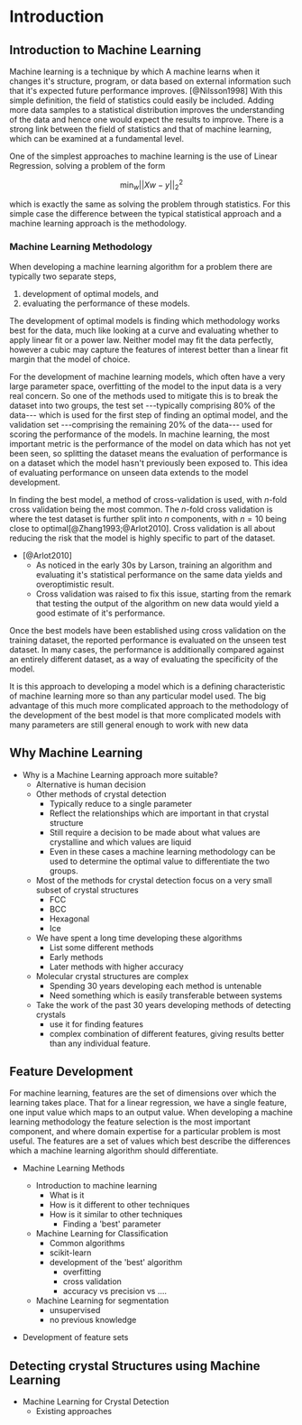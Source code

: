 # Introduction

## Introduction to Machine Learning

Machine learning is a technique by which
A machine learns when it changes it's
structure, program, or data
based on external information
such that it's expected future performance improves. [@Nilsson1998]
With this simple definition,
the field of statistics could easily be included.
Adding more data samples to a statistical distribution
improves the understanding of the data
and hence one would expect the results to improve.
There is a strong link between
the field of statistics and that of machine learning,
which can be examined at a fundamental level.

One of the simplest approaches to machine learning
is the use of Linear Regression,
solving a problem of the form

$$ \min_w || Xw -y||^2_2 $$

which is exactly the same as solving the problem
through statistics.
For this simple case the difference between
the typical statistical approach
and a machine learning approach
is the methodology.

### Machine Learning Methodology

When developing a machine learning algorithm for a problem
there are typically two separate steps,
1. development of optimal models, and
2. evaluating the performance of these models.

The development of optimal models is finding
which methodology works best for the data,
much like looking at a curve
and evaluating whether to apply
linear fit or a power law.
Neither model may fit the data perfectly,
however a cubic may capture
the features of interest
better than a linear fit
margin that the model of choice.

For the development of machine learning models,
which often have a very large parameter space,
overfitting of the model to the input data
is a very real concern.
So one of the methods used to mitigate this
is to break the dataset into two groups,
the test set
---typically comprising 80\% of the data---
which is used for the first step
of finding an optimal model, and
the validation set
---comprising the remaining 20\% of the data---
used for scoring the performance of the models.
In machine learning,
the most important metric is
the performance of the model on data which
has not yet been seen,
so splitting the dataset means
the evaluation of performance is on a dataset
which the model hasn't previously been exposed to.
This idea of evaluating performance on
unseen data extends to the model development.

In finding the best model,
a method of cross-validation is used,
with *n*-fold cross validation
being the most common.
The *n*-fold cross validation is where the
test dataset is further split into
*n* components, with $n=10$ being close to optimal[@Zhang1993;@Arlot2010].
Cross validation is all about reducing
the risk that the model is highly specific
to part of the dataset.

- [@Arlot2010]
    - As noticed in the early 30s by Larson, training an algorithm and evaluating it's
      statistical performance on the same data yields and overoptimistic result.
    - Cross validation was raised to fix this issue, starting from the remark that
      testing the output of the algorithm on new data would yield a good estimate of it's
      performance.

Once the best models have been established
using cross validation on the training dataset,
the reported performance is evaluated
on the unseen test dataset.
In many cases, the performance
is additionally compared against
an entirely different dataset,
as a way of evaluating the specificity of the model.

It is this approach to developing a model
which is a defining characteristic of machine learning
more so than any particular model used.
The big advantage of this much more complicated approach
to the methodology of the development of the best model
is that more complicated models with many parameters
are still general enough to work with new data

## Why Machine Learning

- Why is a Machine Learning approach more suitable?
    - Alternative is human decision
    - Other methods of crystal detection
        - Typically reduce to a single parameter
        - Reflect the relationships which are important in that crystal structure
        - Still require a decision to be made about what values are crystalline and
          which values are liquid
        - Even in these cases a machine learning methodology can be used to determine
          the optimal value to differentiate the two groups.
    - Most of the methods for crystal detection focus on a very small subset of crystal
      structures
        - FCC
        - BCC
        - Hexagonal
        - Ice
    - We have spent a long time developing these algorithms
        - List some different methods
        - Early methods
        - Later methods with higher accuracy
    - Molecular crystal structures are complex
        - Spending 30 years developing each method is untenable
        - Need something which is easily transferable between systems
    - Take the work of the past 30 years developing methods of detecting crystals
        - use it for finding features
        - complex combination of different features, giving results better than any
          individual feature.

## Feature Development

For machine learning,
features are the set of dimensions
over which the learning takes place.
That for a linear regression,
we have a single feature,
one input value which maps to an output value.
When developing a machine learning methodology
the feature selection is the most important component,
and where domain expertise for a particular problem
is most useful.
The features are a set of values which best describe
the differences which a machine learning algorithm
should differentiate.


- Machine Learning Methods
    - Introduction to machine learning
        - What is it
        - How is it different to other techniques
        - How is it similar to other techniques
            - Finding a 'best' parameter
    - Machine Learning for Classification
        - Common algorithms
        - scikit-learn
        - development of the 'best' algorithm
            - overfitting
            - cross validation
            - accuracy vs precision vs ....
    - Machine Learning for segmentation
        - unsupervised
        - no previous knowledge

- Development of feature sets

## Detecting crystal Structures using Machine Learning

- Machine Learning for Crystal Detection
    - Existing approaches
